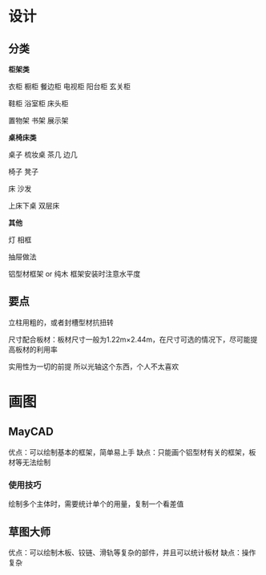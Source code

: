 

# 设计

## 分类

**柜架类**

衣柜 橱柜 餐边柜 电视柜 阳台柜 玄关柜

鞋柜 浴室柜 床头柜

置物架 书架 展示架

**桌椅床类**

桌子 梳妆桌 茶几 边几

椅子 凳子

床 沙发

上床下桌 双层床

**其他**

灯 相框




抽屉做法

铝型材框架 or 纯木
框架安装时注意水平度




## 要点

立柱用粗的，或者封槽型材抗扭转

尺寸配合板材：板材尺寸一般为1.22m×2.44m，在尺寸可选的情况下，尽可能提高板材的利用率

实用性为一切的前提
所以光轴这个东西，个人不太喜欢



# 画图

## MayCAD

优点：可以绘制基本的框架，简单易上手
缺点：只能画个铝型材有关的框架，板材等无法绘制

### 使用技巧
绘制多个主体时，需要统计单个的用量，复制一个看差值


## 草图大师

优点：可以绘制木板、铰链、滑轨等复杂的部件，并且可以统计板材
缺点：操作复杂

